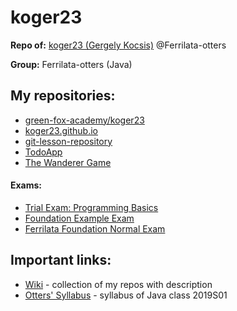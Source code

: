 # koger23
**Repo of:** [koger23 (Gergely Kocsis)](https://github.com/koger23) @Ferrilata-otters

**Group:** Ferrilata-otters (Java)

## My repositories:
* [green-fox-academy/koger23](https://github.com/green-fox-academy/koger23)
* [koger23.github.io](http://github.com/koger23/koger23.github.io)
* [git-lesson-repository](https://github.com/koger23/git-lesson-repository)
* [TodoApp](https://github.com/green-fox-academy/koger23-todo-app)
* [The Wanderer Game](https://github.com/koger23/wanderer-java)

#### Exams:
* [Trial Exam: Programming Basics](https://github.com/koger23/exam-trial-basics)
* [Foundation Example Exam](https://github.com/koger23/foundation-example-exam)
* [Ferrilata Foundation Normal Exam](https://github.com/koger23/ferrilata-foundation-normal-exam)

## Important links:
* [Wiki](https://github.com/green-fox-academy/koger23/wiki) - collection of my repos with description
* [Otters' Syllabus](https://github.com/green-fox-academy/otters-syllabus) - syllabus of Java class 2019S01
